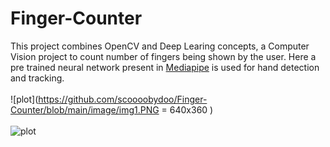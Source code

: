 # Finger-Counter
This project combines OpenCV and Deep Learing concepts, a Computer Vision project to count number of fingers being shown by the user.
Here a pre trained neural network present in [Mediapipe](https://google.github.io/mediapipe/) is used for hand detection and tracking. </br></br>
![plot](https://github.com/scoooobydoo/Finger-Counter/blob/main/image/img1.PNG = 640x360 )</br></br>
![plot](https://github.com/scoooobydoo/Finger-Counter/blob/main/image/img2.PNG)
